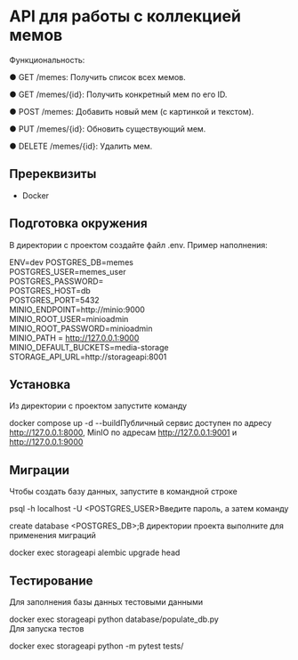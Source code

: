 
  
# API для работы с коллекцией мемов  
Функциональность:  
  
●  GET /memes: Получить список всех мемов.  
  
●  GET /memes/{id}: Получить конкретный мем по его ID.  
  
●  POST /memes: Добавить новый мем (с картинкой и текстом).  
  
●  PUT /memes/{id}: Обновить существующий мем.                                          
  
●  DELETE /memes/{id}: Удалить мем.   
  
## Пререквизиты  
- Docker  

## Подготовка окружения
В директории с проектом cоздайте файл .env. Пример наполнения:  
  
 ENV=dev    POSTGRES_DB=memes    
    POSTGRES_USER=memes_user    
    POSTGRES_PASSWORD=    
    POSTGRES_HOST=db    
    POSTGRES_PORT=5432    
    MINIO_ENDPOINT=http://minio:9000    
    MINIO_ROOT_USER=minioadmin    
    MINIO_ROOT_PASSWORD=minioadmin    
    MINIO_PATH = http://127.0.0.1:9000    
    MINIO_DEFAULT_BUCKETS=media-storage    
    STORAGE_API_URL=http://storageapi:8001  
  
## Установка  
Из директории с проектом запустите команду  
  
 docker compose up -d --buildПубличный сервис доступен по адресу http://127.0.0.1:8000, MinIO по адресам http://127.0.0.1:9001 и http://127.0.0.1:9000  
  
  
## Миграции  
Чтобы создать базу данных, запустите в командной строке  
  
 psql -h localhost -U <POSTGRES_USER>Введите пароль, а затем команду  
  
 create database <POSTGRES_DB>;В директории проекта выполните для применения миграций  
  
 docker exec storageapi alembic upgrade head  
  
## Тестирование  
Для заполнения базы данных тестовыми данными  
  
 docker exec storageapi python database/populate_db.py  
Для запуска тестов  
  
 docker exec storageapi python -m pytest tests/
